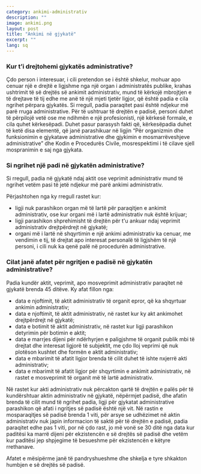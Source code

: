 ```yaml
---
category: ankimi-administrativ
description: ""
image: ankimi.png
layout: post
title: "Ankimi në gjykatë"
excerpt: ""
lang: sq
---
```

<script>
var data = { topics: [
  {
    title: "Kur t’i drejtohemi gjykatës administrative",
    text: function(){ return $("#part1").html(); }
  },
  {
    title: "Afati për ngritjen e padisë në gjykatë",
    text: function(){ return $("#part2").html(); }
  }
]};
</script>

<div id="part1" class="hidden">
<h3>Kur t’i drejtohemi gjykatës administrative?</h3>
Çdo person i interesuar, i cili pretendon se i është shkelur, mohuar apo cenuar një e drejtë e ligjshme nga një organ i administratës publike, krahas ushtrimit të së drejtës së ankimit administrativ, mund të kërkojë mbrojtjen e të drejtave të tij edhe me anë të një mjeti tjetër ligjor, që është padia e cila ngrihet përpara gjykatës. Si rregull, padia paraqitet pasi është ndjekur më parë rruga administrative. Për të ushtruar të drejtën e padisë, personi duhet të përpilojë vetë ose me ndihmën e një profesionisti, një kërkesë formale, e cila quhet kërkesëpadi. Duhet pasur parasysh fakti që, kërkesëpadia duhet të ketë disa elementë, që janë parashikuar në ligjin  “Për organizmin dhe funksionimin e gjykatave administrative dhe gjykimin e mosmarrëveshjeve administrative” dhe Kodin e Procedurës Civile, mosrespektimi i të cilave sjell mospranimin e saj nga gjykata.
<h3>Si  ngrihet një padi në gjykatën administrative?</h3>
<p>Si rregull, padia në gjykatë ndaj aktit ose veprimit administrativ mund të ngrihet vetëm pasi të jetë ndjekur më parë ankimi administrativ.</p>
<p>Përjashtohen nga ky rregull rastet kur:
<ul>
<li>ligji nuk parashikon organ më të lartë për paraqitjen e ankimit administrativ, ose kur organi më i lartë administrativ nuk është krijuar; </li>
<li>ligji parashikon shprehimisht të drejtën për t'u ankuar ndaj veprimit administrativ drejtpërdrejt në gjykatë; </li>
<li>organi më i lartë në shqyrtimin e një ankimi administrativ ka cenuar, me vendimin e tij, të drejtat apo interesat personalë të ligjshëm të një personi, i cili nuk ka qenë palë në procedurën administrative.</li>
</ul>
</p>
</div>

<div id="part2" class="hidden">
<h3>Cilat janë afatet për ngritjen e padisë në gjykatën administrative?</h3>
<p>Padia kundër aktit, veprimit, apo mosveprimit administrativ paraqitet në gjykatë brenda 45 ditëve. Ky afat fillon nga:
<ul>
<li>data e njoftimit, të aktit administrativ të organit epror, që ka shqyrtuar ankimin administrativ; </li>
<li>data e njoftimit, të aktit administrativ, në rastet kur ky akt ankimohet drejtpërdrejt në gjykatë; </li>
<li>data e botimit të aktit administrativ, në rastet kur ligji parashikon detyrimin për botimin e aktit; </li>
<li>data e marrjes dijeni për ndërhyrjen e paligjshme të organit publik mbi të drejtat dhe interesat ligjorë të subjektit, me çdo lloj veprimi që nuk plotëson kushtet dhe formën e aktit administrativ; </li>
<li>data e mbarimit të afatit ligjor brenda të cilit duhet të ishte nxjerrë akti administrativ; </li>
<li>data e mbarimit të afatit ligjor për shqyrtimin e ankimit administrativ, në rastet e mosveprimit të organit më të lartë administrativ. </li>
</ul>
</p>
<p>Në rastet kur akti administrativ nuk përcakton qartë të drejtën e palës për të kundërshtuar aktin administrativ në gjykatë, nëpërmjet padisë, dhe afatin brenda të cilit mund të ngrihet padia, ligji për gjykatat administrative parashikon që afati i ngritjes së padisë është një vit. Në rastin e mosparaqitjes së padisë brenda 1 viti, për arsye se udhëzimet në aktin administrativ nuk japin informacion të saktë për të drejtën e padisë, padia paraqitet edhe pas 1 viti, por në çdo rast, jo më vonë se 30 ditë nga data kur paditësi ka marrë dijeni për ekzistencën e së drejtës së padisë dhe vetëm kur paditësi jep shpjegime të besueshme për ekzistencën e këtyre rrethanave.           </p>
<p>Afatet e mësipërme janë të pandryshueshme dhe shkelja e tyre shkakton humbjen e së drejtës së padisë.</p>
</div>

<div class="post-content"></div>
